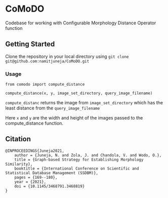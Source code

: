 
# CoMoDO
Codebase for working with Configurable Morphology Distance Operator function

## Getting Started
Clone the repository in your local directory using `git clone git@github.com:namitjuneja/CoMoDO.git`

### Usage
```
from comodo import compute_distance  

compute_distance(x, y, image_set_directory, query_image_filename)  
```

`compute_distanc` returns the image from `image_set_directory`  which has the least distance from the `query_image_filename`

Here `x` and `y` are the width and height of the images passed to the compute_distance function.



## Citation

```
@INPROCEEDINGS{Juneja2021,
    author = {Juneja, N. and Zola, J. and Chandola, V. and Wodo, O.},
    title = {Graph-based Strategy for Establishing Morphology Similarity},
    booktitle = {International Conference on Scientific and Statistical Database Management (SSDBM)},
    pages = {169--180},
    year = {2021},
    doi = {10.1145/3468791.3468819}
}
```
